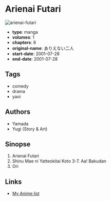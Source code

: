 # Arienai Futari

![arienai-futari](https://cdn.myanimelist.net/images/manga/1/33039.jpg)

-   **type**: manga
-   **volumes**: 1
-   **chapters**: 8
-   **original-name**: ありえない二人
-   **start-date**: 2001-07-28
-   **end-date**: 2001-07-28

## Tags

-   comedy
-   drama
-   yaoi

## Authors

-   Yamada
-   Yugi (Story & Art)

## Sinopse

1. Arienai Futari
2. Shinu Mae ni Yatteokitai Koto
   3-7. Aa! Bakudan
3. Ori

## Links

-   [My Anime list](https://myanimelist.net/manga/5814/Arienai_Futari)
